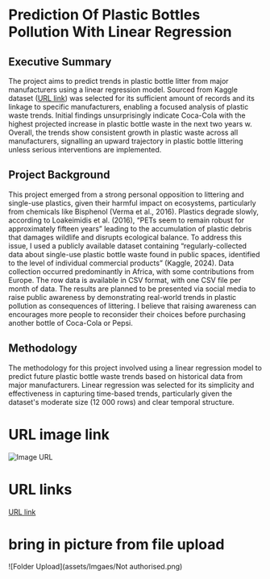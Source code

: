 # Prediction Of Plastic Bottles Pollution With Linear Regression

## Executive Summary
The project aims to predict trends in plastic bottle litter from major manufacturers using a linear regression model. Sourced from Kaggle dataset ([URL link](https://www.kaggle.com/code/wastebase/country-of-manufacture-vs-detection/output?scriptVersionId=188923245)) was selected for its sufficient amount of records and its linkage to specific manufacturers, enabling a focused analysis of plastic waste trends.
Initial findings unsurprisingly indicate Coca-Cola with the highest projected increase in plastic bottle waste
in the next two years w. Overall, the trends show consistent growth in plastic waste across all manufacturers, signalling an upward trajectory in plastic bottle littering unless serious interventions are implemented.

## Project Background
This project emerged from a strong personal opposition to littering and single-use plastics, given their harmful impact on ecosystems, particularly from chemicals like Bisphenol (Verma et al., 2016). Plastics degrade slowly, according to Loakeimidis et al. (2016), “PETs seem to remain robust for approximately fifteen years” leading to the accumulation of plastic debris that damages wildlife and disrupts ecological balance.
To address this issue, I used a publicly available dataset containing “regularly-collected data about single-use plastic bottle waste found in public spaces, identified to the level of individual commercial products” (Kaggle, 2024). Data collection occurred predominantly in Africa, with some contributions from Europe. The row data is available in CSV format, with one CSV file per month of data.
The results are planned to be presented via social media to raise public awareness by demonstrating real-world trends in plastic pollution as consequences of littering.
I believe that raising awareness can encourages more people to reconsider their choices before purchasing another bottle of Coca-Cola or Pepsi. 

## Methodology
The methodology for this project involved using a linear regression model to predict future plastic bottle waste trends based on historical data from major manufacturers. Linear regression was selected for its simplicity and effectiveness in capturing time-based trends, particularly given the dataset's moderate size (12 000 rows) and clear temporal structure.

# URL image link
![Image URL](https://statisticsbyjim.com/wp-content/uploads/2020/07/TimeSeriesTrade.png)
# URL links
[URL link](https://donnemartin.com/#portfolio)

# bring in picture from file upload
![Folder Upload](assets/Imgaes/Not authorised.png)

